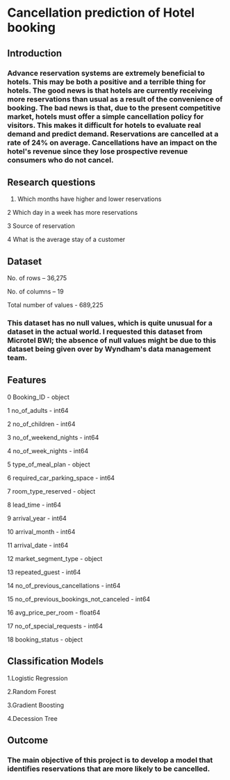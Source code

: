 # Cancellation prediction of Hotel booking

## Introduction 
### Advance reservation systems are extremely beneficial to hotels. This may be both a positive and a terrible thing for hotels. The good news is that hotels are currently receiving more reservations than usual as a result of the convenience of booking. The bad news is that, due to the present competitive market, hotels must offer a simple cancellation policy for visitors. This makes it difficult for hotels to evaluate real demand and predict demand. Reservations are cancelled at a rate of 24% on average. Cancellations have an impact on the hotel's revenue since they lose prospective revenue consumers who do not cancel.
## Research questions

1. Which months have higher and lower reservations

2 Which day in a week has more reservations

3 Source of reservation

4 What is the average stay of a customer 
## Dataset
No. of rows – 36,275

No. of columns – 19

Total number of values - 689,225

### This dataset has no null values, which is quite unusual for a dataset in the actual world. I requested this dataset from Microtel BWI; the absence of null values might be due to this dataset being given over by Wyndham's data management team.

## Features
0   Booking_ID                    - object 

 1   no_of_adults                 - int64  
 
 2   no_of_children               - int64  
 
 3   no_of_weekend_nights         - int64  
 
 4   no_of_week_nights            - int64  
 
 5   type_of_meal_plan            - object 
 
 6   required_car_parking_space   - int64  
 
 7   room_type_reserved           - object 
 
 8   lead_time                  - int64  
 
 9   arrival_year               - int64  
 
 10  arrival_month               -  int64 
 
 11  arrival_date                -  int64  
 
 12  market_segment_type         -  object 
 
 13  repeated_guest              -  int64 
 
 14  no_of_previous_cancellations - int64 
 
 15  no_of_previous_bookings_not_canceled - int64 
 
 16  avg_price_per_room           -  float64
 
 17  no_of_special_requests       -   int64 
 
 18  booking_status                -  object 
## Classification Models

1.Logistic Regression

2.Random Forest

3.Gradient Boosting

4.Decession Tree

## Outcome
### The main objective of this project is to develop a model that identifies reservations that are more likely to be cancelled.
